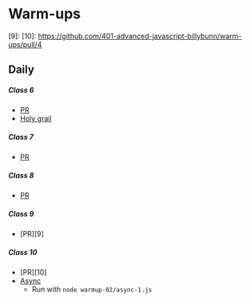 # Warm-ups
[6]: https://github.com/401-advanced-javascript-billybunn/warm-ups/pull/1
[7]: https://github.com/401-advanced-javascript-billybunn/warm-ups/pull/2
[8]: https://github.com/401-advanced-javascript-billybunn/warm-ups/pull/3
[9]:
[10]: https://github.com/401-advanced-javascript-billybunn/warm-ups/pull/4

[HG1]: https://github.com/401-advanced-javascript-billybunn/warm-ups/tree/03-25-2019/warmup-01/holy-grail-1

[A1]: xyz.com


## Daily
##### Class 6
* [PR][6]
* [Holy grail][HG1]

##### Class 7
* [PR][7]

##### Class 8
* [PR][8]

##### Class 9
* [PR][9]

##### Class 10
* [PR][10]
* [Async][A1]
   * Run with `node warmup-02/async-1.js`

<!-- * [Class 06][6] -->
<!-- * [Class 06][6] -->